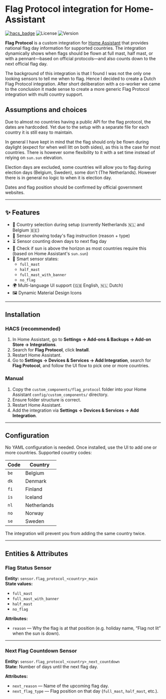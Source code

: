 # Flag Protocol integration for Home-Assistant

[![hacs_badge](https://img.shields.io/badge/HACS-Custom-orange.svg)](https://hacs.xyz/)
![License](https://img.shields.io/github/license/svbui/Home-Assistant-Flag-Protocol)
![Version](https://img.shields.io/github/v/release/svbui/Home-Assistant-Flag-Protocol?include_prereleases&sort=semver)

**Flag Protocol** is a custom integration for [Home Assistant](https://www.home-assistant.io/) that provides national flag day information for supported countries. The integration dynamically shows when flags should be flown at full mast, half mast, or with a pennant—based on official protocols—and also counts down to the next official flag day.

The background of this integration is that I found I was not the only one looking sensors to tell me when to flag. Hence I decided to create a Dutch Flag Protocol integration. After short deliberation with a co-worker we came to the conclusion it made sense to create a more generic Flag Protocol integration with multi country support. 

## Assumptions and choices
Due to almost no countries having a public API for the flag protocol, the dates are hardcoded. Yet due to the setup with a separate file for each country it is still easy to maintain. 

In general I have kept in mind that the flag should only be flown during daylight (expect for when well litt on both sides), as this is the case for most countries. There is however some flexibility to it with a set time instead of relying on `sun.sun` elevation. 

Election days are excluded, some countries will allow you to flag during election days (Belgium, Sweden), some don't (The Netherlands). However there is in general no logic to when it is election day.

Dates and flag position should be confirmed by official government websites.

---

## ✨ Features

- 🔄 Country selection during setup (currently Netherlands 🇳🇱 and Belgium 🇧🇪)
- 📅 Sensor showing today's flag instruction (reason + type)
- ⏳ Sensor counting down days to next flag day
- 🌅 Check if sun is above the horizon as most countries require this (based on Home Assistant's `sun.sun`)
- 🧠 Smart sensor states:
  - `full_mast`
  - `half_mast`
  - `full_mast_with_banner`
  - `no_flag`
- 🌍 Multi-language UI support (🇬🇧 English, 🇳🇱 Dutch)
- 🖼 Dynamic Material Design Icons

---
## Installation

### HACS (recommended)

1. In Home Assistant, go to **Settings → Add-ons & Backups → Add-on Store → Integrations**.  
2. Search for **Flag Protocol**, click **Install**.  
3. Restart Home Assistant.  
4. Go to **Settings → Devices & Services → Add Integration**, search for **Flag Protocol**, and follow the UI flow to pick one or more countries.

### Manual

1. Copy the `custom_components/flag_protocol` folder into your Home Assistant `config/custom_components/` directory.  
2. Ensure folder structure is correct.
4. Restart Home Assistant.  
5. Add the integration via **Settings → Devices & Services → Add Integration**.

---

## Configuration

No YAML configuration is needed. Once installed, use the UI to add one or more countries. Supported country codes:

| Code | Country     |
| ---- | ----------- |
| `be` | Belgium     |
| `dk` | Denmark     |
| `fi` | Finland     |
| `is` | Iceland     |
| `nl` | Netherlands |
| `no` | Norway      |
| `se` | Sweden      |

The integration will prevent you from adding the same country twice.

---

## Entities & Attributes

### Flag Status Sensor  
**Entity:** `sensor.flag_protocol_<country>_main`  
**State values:**  
- `full_mast`
- `full_mast_with_banner` 
- `half_mast`  
- `no_flag`  

**Attributes:**  
- `reason` — Why the flag is at that position (e.g. holiday name, “Flag not lit” when the sun is down).

---

### Next Flag Countdown Sensor  
**Entity:** `sensor.flag_protocol_<country>_next_countdown`  
**State:** Number of days until the next flag day.  

**Attributes:**  
- `next_reason` — Name of the upcoming flag day.  
- `next_flag_type` — Flag position on that day (`full_mast`, `half_mast`, etc.).
```
